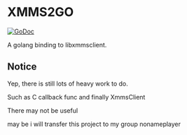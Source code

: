 XMMS2GO
=====

[![GoDoc](https://godoc.org/github.com/tonychee7000/xmms2go?status.svg)](https://godoc.org/github.com/tonychee7000/xmms2go)

A golang binding to libxmmsclient.

Notice
-----

Yep, there is still lots of heavy work to do.

Such as C callback func and finally XmmsClient

There may not be useful

may be i will transfer this project to my group nonameplayer
